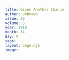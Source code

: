 ```yaml
---
title: Given Another Chance
author: Unknown
issue: 30
volume: 8
year: 1916
month: 34
day: V
tags:
layout: page.njk
image:
---
```

